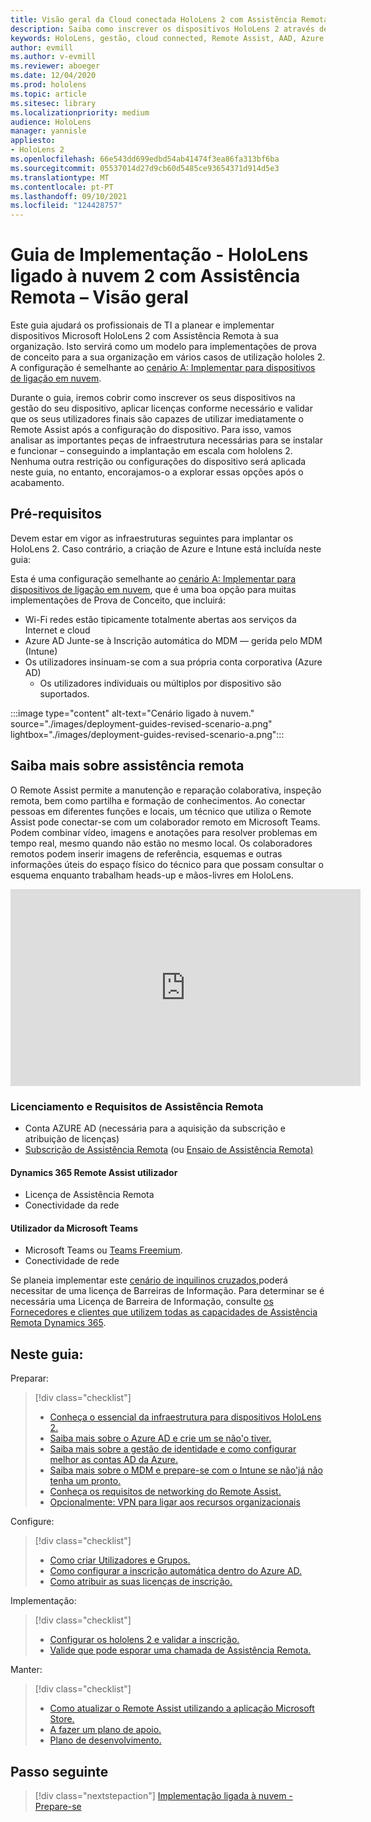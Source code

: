 ```yaml
---
title: Visão geral da Cloud conectada HoloLens 2 com Assistência Remota
description: Saiba como inscrever os dispositivos HoloLens 2 através de uma rede Cloud Connected utilizando o Dynamics 365 Remote Assist.
keywords: HoloLens, gestão, cloud connected, Remote Assist, AAD, Azure AD, MDM, Mobile Device Management
author: evmill
ms.author: v-evmill
ms.reviewer: aboeger
ms.date: 12/04/2020
ms.prod: hololens
ms.topic: article
ms.sitesec: library
ms.localizationpriority: medium
audience: HoloLens
manager: yannisle
appliesto:
- HoloLens 2
ms.openlocfilehash: 66e543dd699edbd54ab41474f3ea86fa313bf6ba
ms.sourcegitcommit: 05537014d27d9cb60d5485ce93654371d914d5e3
ms.translationtype: MT
ms.contentlocale: pt-PT
ms.lasthandoff: 09/10/2021
ms.locfileid: "124428757"
---
```

# <a name="deployment-guide--cloud-connected-hololens-2-with-remote-assist--overview"></a>Guia de Implementação - HoloLens ligado à nuvem 2 com Assistência Remota – Visão geral

Este guia ajudará os profissionais de TI a planear e implementar dispositivos Microsoft HoloLens 2 com Assistência Remota à sua organização. Isto servirá como um modelo para implementações de prova de conceito para a sua organização em vários casos de utilização hololes 2. A configuração é semelhante ao [cenário A: Implementar para dispositivos de ligação em nuvem](common-scenarios.md#scenario-a). 

Durante o guia, iremos cobrir como inscrever os seus dispositivos na gestão do seu dispositivo, aplicar licenças conforme necessário e validar que os seus utilizadores finais são capazes de utilizar imediatamente o Remote Assist após a configuração do dispositivo. Para isso, vamos analisar as importantes peças de infraestrutura necessárias para se instalar e funcionar – conseguindo a implantação em escala com hololens 2. Nenhuma outra restrição ou configurações do dispositivo será aplicada neste guia, no entanto, encorajamos-o a explorar essas opções após o acabamento.

## <a name="prerequisites"></a>Pré-requisitos

Devem estar em vigor as infraestruturas seguintes para implantar os HoloLens 2. Caso contrário, a criação de Azure e Intune está incluída neste guia:

Esta é uma configuração semelhante ao [cenário A: Implementar para dispositivos de ligação em nuvem](/hololens/common-scenarios#scenario-a), que é uma boa opção para muitas implementações de Prova de Conceito, que incluirá:

- Wi-Fi redes estão tipicamente totalmente abertas aos serviços da Internet e cloud
- Azure AD Junte-se à Inscrição automática do MDM — gerida pelo MDM (Intune)
- Os utilizadores insinuam-se com a sua própria conta corporativa (Azure AD)
    - Os utilizadores individuais ou múltiplos por dispositivo são suportados.

:::image type="content" alt-text="Cenário ligado à nuvem." source="./images/deployment-guides-revised-scenario-a.png" lightbox="./images/deployment-guides-revised-scenario-a.png":::


## <a name="learn-about-remote-assist"></a>Saiba mais sobre assistência remota

O Remote Assist permite a manutenção e reparação colaborativa, inspeção remota, bem como partilha e formação de conhecimentos. Ao conectar pessoas em diferentes funções e locais, um técnico que utiliza o Remote Assist pode conectar-se com um colaborador remoto em Microsoft Teams. Podem combinar vídeo, imagens e anotações para resolver problemas em tempo real, mesmo quando não estão no mesmo local. Os colaboradores remotos podem inserir imagens de referência, esquemas e outras informações úteis do espaço físico do técnico para que possam consultar o esquema enquanto trabalham heads-up e mãos-livres em HoloLens.

<iframe width="560" height="315" src="https://www.youtube.com/embed/d3YT8j0yYl0" frameborder="0" allow="accelerometer; autoplay; clipboard-write; encrypted-media; gyroscope; picture-in-picture" allowfullscreen></iframe>

### <a name="remote-assist-licensing-and-requirements"></a>Licenciamento e Requisitos de Assistência Remota

- Conta AZURE AD (necessária para a aquisição da subscrição e atribuição de licenças)
- [Subscrição de Assistência Remota](/dynamics365/mixed-reality/remote-assist/buy-and-deploy-remote-assist) (ou [Ensaio de Assistência Remota)](/dynamics365/mixed-reality/remote-assist/try-remote-assist)
    
#### <a name="dynamics-365-remote-assist-user"></a>Dynamics 365 Remote Assist utilizador

- Licença de Assistência Remota
- Conectividade da rede

#### <a name="microsoft-teams-user"></a>Utilizador da Microsoft Teams

- Microsoft Teams ou [Teams Freemium](https://products.office.com/microsoft-teams/free).
- Conectividade de rede

Se planeia implementar este [cenário de inquilinos cruzados,](/dynamics365/mixed-reality/remote-assist/cross-tenant-overview#scenario-2-leasing-services-to-other-tenants)poderá necessitar de uma licença de Barreiras de Informação. Para determinar se é necessária uma Licença de Barreira de Informação, consulte [os Fornecedores e clientes que utilizem todas as capacidades de Assistência Remota Dynamics 365](/dynamics365/mixed-reality/remote-assist/cross-tenant-licensing-implementation).

## <a name="in-this-guide-you-will"></a>Neste guia:

Preparar:

> [!div class="checklist"]
> - [Conheça o essencial da infraestrutura para dispositivos HoloLens 2.](hololens2-cloud-connected-prepare.md#infrastructure-essentials)
> - [Saiba mais sobre o Azure AD e crie um se não&#39;o tiver.](hololens2-cloud-connected-prepare.md#azure-active-directory)
> - [Saiba mais sobre a gestão de identidade e como configurar melhor as contas AD da Azure.](hololens2-cloud-connected-prepare.md#identity-management)
> - [Saiba mais sobre o MDM e prepare-se com o Intune se não&#39;já não tenha um pronto.](hololens2-cloud-connected-prepare.md#mobile-device-management)
> - [Conheça os requisitos de networking do Remote Assist.](hololens2-cloud-connected-prepare.md#network)
> - [Opcionalmente: VPN para ligar aos recursos organizacionais](hololens2-cloud-connected-prepare.md#optional-connect-your-hololens-to-vpn)

Configure:

> [!div class="checklist"]
> - [Como criar Utilizadores e Grupos.](hololens2-cloud-connected-configure.md#azure-users-and-groups)
> - [Como configurar a inscrição automática dentro do Azure AD.](hololens2-cloud-connected-configure.md#auto-enrollment-on-hololens-2)
> - [Como atribuir as suas licenças de inscrição.](hololens2-cloud-connected-configure.md#application-licenses)

Implementação:

> [!div class="checklist"]
> - [Configurar os hololens 2 e validar a inscrição.](hololens2-cloud-connected-deploy.md#enrollment-validation)
> - [Valide que pode esporar uma chamada de Assistência Remota.](hololens2-cloud-connected-deploy.md#remote-assist-call-validation)

Manter:

> [!div class="checklist"]
> - [Como atualizar o Remote Assist utilizando a aplicação Microsoft Store.](hololens2-cloud-connected-maintain.md#updates)
> - [A fazer um plano de apoio.](hololens2-cloud-connected-maintain.md#support-plan)
> - [Plano de desenvolvimento.](hololens2-cloud-connected-maintain.md#development-plan)

## <a name="next-step"></a>Passo seguinte

> [!div class="nextstepaction"]
> [Implementação ligada à nuvem - Prepare-se](hololens2-cloud-connected-prepare.md)


